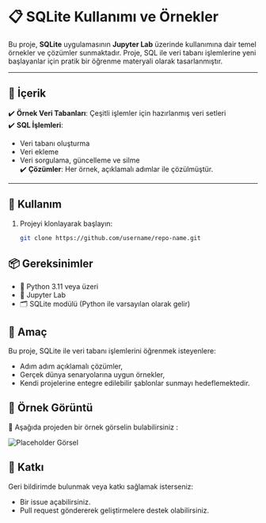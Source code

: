 
# 📋 SQLite Kullanımı ve Örnekler

Bu proje, **SQLite** uygulamasının **Jupyter Lab** üzerinde kullanımına dair temel örnekler ve çözümler sunmaktadır. Proje, SQL ile veri tabanı işlemlerine yeni başlayanlar için pratik bir öğrenme materyali olarak tasarlanmıştır. 

---

## 📂 İçerik

✔️ **Örnek Veri Tabanları**: Çeşitli işlemler için hazırlanmış veri setleri  
✔️ **SQL İşlemleri**:  
   - Veri tabanı oluşturma  
   - Veri ekleme  
   - Veri sorgulama, güncelleme ve silme  
✔️ **Çözümler**: Her örnek, açıklamalı adımlar ile çözülmüştür.  

---

## 🚀 Kullanım

1. Projeyi klonlayarak başlayın:
   ```bash
   git clone https://github.com/username/repo-name.git
    ```

## 📦 Gereksinimler
- 🐍 Python 3.11 veya üzeri
- 📘 Jupyter Lab
- 🗂️ SQLite modülü (Python ile varsayılan olarak gelir)

## 🎯 Amaç
Bu proje, SQLite ile veri tabanı işlemlerini öğrenmek isteyenlere:

- Adım adım açıklamalı çözümler,
- Gerçek dünya senaryolarına uygun örnekler,
- Kendi projelerine entegre edilebilir şablonlar sunmayı hedeflemektedir.

## 🌟 Örnek Görüntü

📌 Aşağıda projeden bir örnek görselin bulabilirsiniz :  

![Placeholder Görsel](https://via.placeholder.com/800x400.png?text=G%C3%B6rsel+Eklenemedi)



## 🤝 Katkı
Geri bildirimde bulunmak veya katkı sağlamak isterseniz:

- Bir issue açabilirsiniz.
- Pull request göndererek geliştirmelere destek olabilirsiniz.



